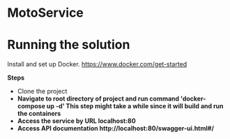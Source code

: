 # MotoService

# Running the solution
Install and set up Docker.  https://www.docker.com/get-started

<b> Steps </b> <br />
* Clone the project <b> <br />
* Navigate to root directory of project and run command <b> 'docker-compose up -d' </b> This step might take a while since it will build and run the containers
* Access the service by URL localhost:80
* Access API documentation http://localhost:80/swagger-ui.html#/
